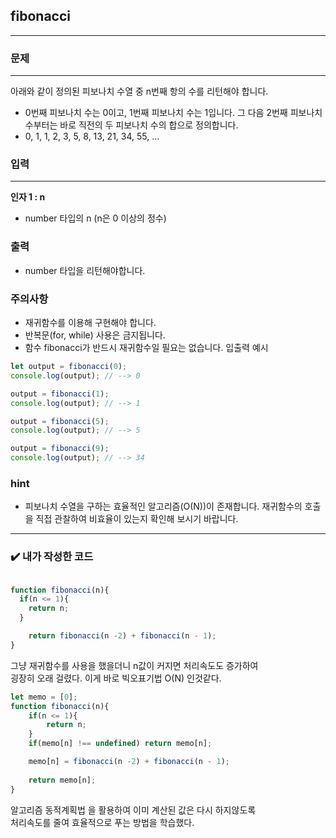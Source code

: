 ## fibonacci
---
### 문제
---
아래와 같이 정의된 피보나치 수열 중 n번째 항의 수를 리턴해야 합니다.
- 0번째 피보나치 수는 0이고, 1번째 피보나치 수는 1입니다. 그 다음 2번째 피보나치 수부터는 바로 직전의 두 피보나치 수의 합으로 정의합니다.
- 0, 1, 1, 2, 3, 5, 8, 13, 21, 34, 55, ...
### 입력
---
**인자 1 : n**
- number 타입의 n (n은 0 이상의 정수)
### 출력
- number 타입을 리턴해야합니다.
### 주의사항
- 재귀함수를 이용해 구현해야 합니다.
- 반복문(for, while) 사용은 금지됩니다.
- 함수 fibonacci가 반드시 재귀함수일 필요는 없습니다.
입출력 예시
```js
let output = fibonacci(0);
console.log(output); // --> 0

output = fibonacci(1);
console.log(output); // --> 1

output = fibonacci(5);
console.log(output); // --> 5

output = fibonacci(9);
console.log(output); // --> 34
```
### hint
- 피보나치 수열을 구하는 효율적인 알고리즘(O(N))이 존재합니다. 재귀함수의 호출을 직접 관찰하여 비효율이 있는지 확인해 보시기 바랍니다.
---

### ✔️ 내가 작성한 코드
```js

function fibonacci(n){
  if(n <= 1){
    return n;
  }

    return fibonacci(n -2) + fibonacci(n - 1);
}
```
그냥 재귀함수를 사용을 했을더니 n값이 커지면 처리속도도 증가하여<Br>
굉장히 오래 걸렸다. 이게 바로 빅오표기법 O(N) 인것같다.


```js
let memo = [0];
function fibonacci(n){
    if(n <= 1){
        return n;
    }
    if(memo[n] !== undefined) return memo[n];

    memo[n] = fibonacci(n -2) + fibonacci(n - 1);
    
    return memo[n];
}
```

알고리즘 동적계획법 을 활용하여 이미 계산된 값은 다시 하지않도록<br>
처리속도를 줄여 효율적으로 푸는 방법을 학습했다.